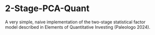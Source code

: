 # 2-Stage-PCA-Quant
A very simple, naive implementation of the two-stage statistical factor model described in Elements of Quantitative Investing (Paleologo 2024).
